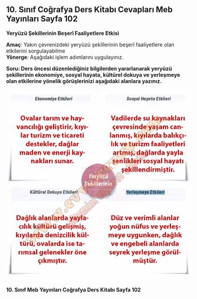 ## 10. Sınıf Coğrafya Ders Kitabı Cevapları Meb Yayınları Sayfa 102

**Yeryüzü Şekillerinin Beşerî Faaliyetlere Etkisi**

**Amaç**: Yakın çevrenizdeki yeryüzü şekillerinin beşerî faaliyetlere olan etkilerini sorgulayabilme  
 **Yönerge**: Aşağıdaki işlem adımlarını uygulayınız.

**Soru: Ders öncesi düzenlediğiniz bilgilerden yararlanarak yeryüzü şekillerinin ekonomiye, sosyal hayata, kültürel dokuya ve yerleşmeye olan etkilerine yönelik görüşlerinizi aşağıdaki alanlara yazınız.**

![](./image1.webp)

**10. Sınıf Meb Yayınları Coğrafya Ders Kitabı Sayfa 102**